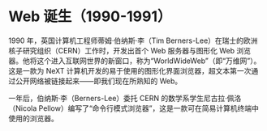 # Web 诞生（1990-1991）

1990 年，英国计算机工程师蒂姆·伯纳斯·李（Tim Berners-Lee）在瑞士的欧洲核子研究组织（CERN）工作时，开发出首个 Web 服务器与图形化 Web 浏览器。他将这个进入互联网世界的新窗口，称为“WorldWideWeb”（即“万维网”）。这是一款为 NeXT 计算机开发的易于使用的图形化界面浏览器，超文本第一次通过公开网络被链接起来——即我们现在所熟知的 Web。

一年后，伯纳斯·李（Berners-Lee）委托 CERN 的数学系学生尼古拉·佩洛（Nicola Pellow）编写了“命令行模式浏览器”，这是一款可在简易计算机终端中使用的浏览器。
